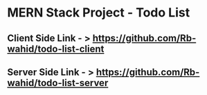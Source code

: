 # MERN Stack Project - Todo List 

## Client Side Link - > https://github.com/Rb-wahid/todo-list-client
## Server Side Link - > https://github.com/Rb-wahid/todo-list-server
